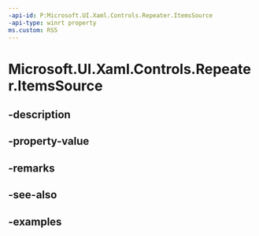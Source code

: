 ```yaml
---
-api-id: P:Microsoft.UI.Xaml.Controls.Repeater.ItemsSource
-api-type: winrt property
ms.custom: RS5
---
```


<!-- Property syntax.
public object ItemsSource { get;  set; }
-->

# Microsoft.UI.Xaml.Controls.Repeater.ItemsSource

## -description

## -property-value

## -remarks

## -see-also

## -examples

